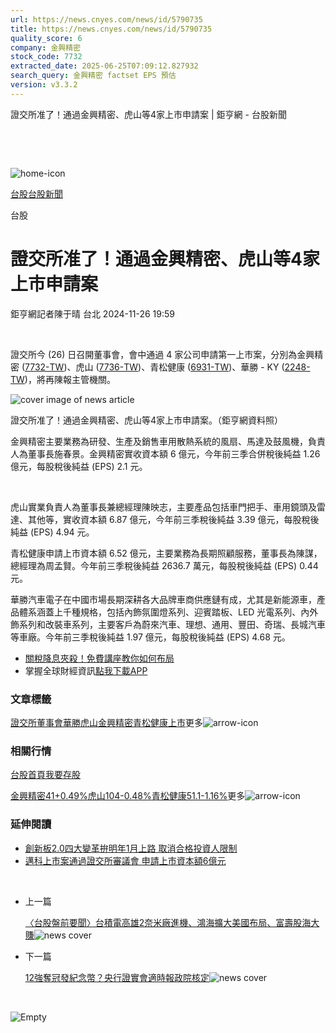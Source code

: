 ```yaml
---
url: https://news.cnyes.com/news/id/5790735
title: https://news.cnyes.com/news/id/5790735
quality_score: 6
company: 金興精密
stock_code: 7732
extracted_date: 2025-06-25T07:09:12.827932
search_query: 金興精密 factset EPS 預估
version: v3.3.2
---
```


證交所准了！通過金興精密、虎山等4家上市申請案 | 鉅亨網 - 台股新聞

‌

‌

![home-icon](/assets/icons/breadCrumb/symbol-icon-home.svg)

[台股](/news/cat/tw_stock)[台股新聞](/news/cat/tw_stock_news)

台股

# 證交所准了！通過金興精密、虎山等4家上市申請案

鉅亨網記者陳于晴 台北 2024-11-26 19:59

‌

證交所今 (26) 日召開董事會，會中通過 4 家公司申請第一上市案，分別為金興精密 ([7732-TW](https://www.cnyes.com/twstock/7732))、虎山 ([7736-TW](https://www.cnyes.com/twstock/7736))、青松健康 ([6931-TW](https://www.cnyes.com/twstock/6931))、華勝 - KY ([2248-TW](https://www.cnyes.com/twstock/2248))，將再陳報主管機關。

![cover image of news article](/_next/image?url=https%3A%2F%2Fcimg.cnyes.cool%2Fprod%2Fnews%2F5790735%2Fl%2Ffd941f64b0a6f09533de83a9f5de6755.jpg&w=3840&q=75)

證交所准了！通過金興精密、虎山等4家上市申請案。（鉅亨網資料照）

金興精密主要業務為研發、生產及銷售車用散熱系統的風扇、馬達及鼓風機，負責人為董事長施春景。金興精密實收資本額 6 億元，今年前三季合併稅後純益 1.26 億元，每股稅後純益 (EPS) 2.1 元。

‌

虎山實業負責人為董事長兼總經理陳映志，主要產品包括車門把手、車用鏡頭及雷達、其他等，實收資本額 6.87 億元，今年前三季稅後純益 3.39 億元，每股稅後純益 (EPS) 4.94 元。

青松健康申請上市資本額 6.52 億元，主要業務為長期照顧服務，董事長為陳謀，總經理為周孟賢。今年前三季稅後純益 2636.7 萬元，每股稅後純益 (EPS) 0.44 元。

華勝汽車電子在中國市場長期深耕各大品牌車商供應鏈有成，尤其是新能源車，產品體系涵蓋上千種規格，包括內飾氛圍燈系列、迎賓踏板、LED 光電系列、內外飾系列和改裝車系列，主要客戶為蔚來汽車、理想、通用、豐田、奇瑞、長城汽車等車廠。今年前三季稅後純益 1.97 億元，每股稅後純益 (EPS) 4.68 元。

* [關稅降息夾殺！免費講座教你如何布局](https://www.rsc.com.tw/Cnyes_RSC/SeminarBooking2025InvestmentOutlook.aspx?utm_source=anue&utm_medium=usstocks_end)
* 掌握全球財經資訊[點我下載APP](http://www.cnyes.com/app/?utm_source=mweb&utm_medium=HamMenuBanner&utm_campaign=fixed&utm_content=entr)

### 文章標籤

[證交所](https://news.cnyes.com/tag/證交所 "證交所")[董事會](https://news.cnyes.com/tag/董事會 "董事會")[華勝](https://news.cnyes.com/tag/華勝 "華勝")[虎山](https://news.cnyes.com/tag/虎山 "虎山")[金興精密](https://news.cnyes.com/tag/金興精密 "金興精密")[青松健康](https://news.cnyes.com/tag/青松健康 "青松健康")[上市](https://news.cnyes.com/tag/上市 "上市")更多![arrow-icon](/assets/icons/arrows/arrow-down.svg)

### 相關行情

[台股首頁](https://www.cnyes.com/twstock)[我要存股](https://supr.link/8OHaU)

[金興精密41+0.49%](https://www.cnyes.com/twstock/7732)[虎山104-0.48%](https://www.cnyes.com/twstock/7736)[青松健康51.1-1.16%](https://www.cnyes.com/twstock/6931)更多![arrow-icon](/assets/icons/arrows/arrow-down.svg)

### 延伸閱讀

* [創新板2.0四大變革拚明年1月上路 取消合格投資人限制](/news/id/5790719)
* [邁科上市案通過證交所審議會 申請上市資本額6億元](/news/id/6005416)

‌

* 上一篇

  [〈台股盤前要聞〉台積電高雄2奈米廠進機、鴻海擴大美國布局、富壽股海大賺](/news/id/5790858)![news cover](https://cimg.cnyes.cool/prod/news/5790858/m/d31a2c1f5d4174b7f97687eb521d8495.jpg)
* 下一篇

  [12強奪冠發紀念幣？央行證實會適時報政院核定](/news/id/5790580)![news cover](https://cimg.cnyes.cool/prod/news/5790580/m/20202e4ab278dfa42a5cf81c7af4d0df.jpg)

‌

![Empty](/assets/icons/skeleton/empty-image.svg)

‌